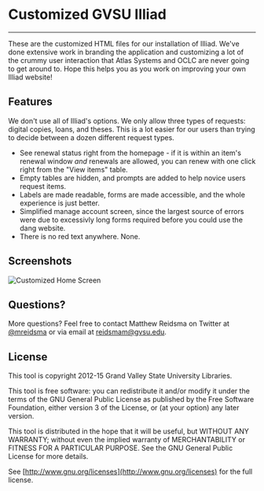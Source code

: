 # Customized GVSU Illiad

---

These are the customized HTML files for our installation of Illiad. We've done extensive work in branding the application and customizing a lot of the crummy user interaction that Atlas Systems and OCLC are never going to get around to. Hope this helps you as you work on improving your own Illiad website!

## Features

We don't use all of Illiad's options. We only allow three types of requests: digital copies, loans, and theses. This is a lot easier for our users than trying to decide between a dozen different request types.

* See renewal status right from the homepage - if it is within an item's renewal window *and* renewals are allowed, you can renew with one click right from the "View items" table.
* Empty tables are hidden, and prompts are added to help novice users request items.
* Labels are made readable, forms are made accessible, and the whole experience is just better.
* Simplified manage account screen, since the largest source of errors were due to excessivly long forms required before you could use the dang website.
* There is no red text anywhere. None.

## Screenshots

![Customized Home Screen](http://matthew.reidsrow.com/img/worknotes/cms4-docdel.png)

## Questions?

More questions? Feel free to contact Matthew Reidsma on Twitter at [@mreidsma](http://twitter.com/mreidsma) or via email at [reidsmam@gvsu.edu](mailto:reidsmam@gvsu.edu).

## License

This tool is copyright 2012-15 Grand Valley State University Libraries. 

This tool is free software: you can redistribute it and/or modify it under the terms of the GNU General Public License as published by the Free Software Foundation, either version 3 of the License, or (at your option) any later version.

This tool is distributed in the hope that it will be useful, but WITHOUT ANY WARRANTY; without even the implied warranty of MERCHANTABILITY or FITNESS FOR A PARTICULAR PURPOSE. See the GNU General Public License for more details.

See [http://www.gnu.org/licenses](http://www.gnu.org/licenses) for the full license.